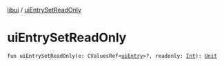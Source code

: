 [libui](index.md) / [uiEntrySetReadOnly](./ui-entry-set-read-only.md)

# uiEntrySetReadOnly

`fun uiEntrySetReadOnly(e: CValuesRef<`[`uiEntry`](ui-entry.md)`>?, readonly: `[`Int`](https://kotlinlang.org/api/latest/jvm/stdlib/kotlin/-int/index.html)`): `[`Unit`](https://kotlinlang.org/api/latest/jvm/stdlib/kotlin/-unit/index.html)